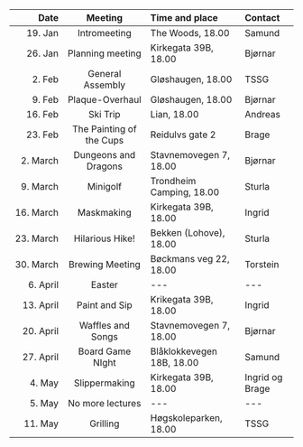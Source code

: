 | &nbsp;&nbsp;&nbsp;&nbsp;&nbsp;&nbsp;&nbsp;&nbsp;&nbsp;&nbsp;Date | Meeting | Time and place | Contact |
|---:|:---:|:---|:---|
| 19. Jan | Intromeeting | The Woods, 18.00 | Samund |
| 26. Jan | Planning meeting | Kirkegata 39B, 18.00 | Bjørnar |
| 2. Feb | General Assembly | Gløshaugen, 18.00 | TSSG |
| 9. Feb | Plaque-Overhaul | Gløshaugen, 18.00 | Bjørnar |
| 16. Feb | Ski Trip | Lian, 18.00 | Andreas |
| 23. Feb | The Painting of the Cups | Reidulvs gate 2 | Brage |
| 2. March | Dungeons and Dragons | Stavnemovegen 7, 18.00 | Bjørnar |
| 9. March | Minigolf | Trondheim Camping, 18.00 | Sturla |
| 16. March | Maskmaking | Kirkegata 39B, 18.00 | Ingrid |
| 23. March | Hilarious Hike! | Bekken (Lohove), 18.00 | Sturla |
| 30. March | Brewing Meeting | Bøckmans veg 22, 18.00 | Torstein |
| 6. April | Easter | --- | --- |
| 13. April | Paint and Sip | Krikegata 39B, 18.00 | Ingrid |
| 20. April | Waffles and Songs | Stavnemovegen 7, 18.00 | Bjørnar |
| 27. April | Board Game NIght | Blåklokkevegen 18B, 18.00 | Samund |
| 4. May | Slippermaking | Kirkegata 39B, 18.00 | Ingrid og Brage |
| 5. May | No more lectures | --- | --- |
| 11. May | Grilling | Høgskoleparken, 18.00 | TSSG |